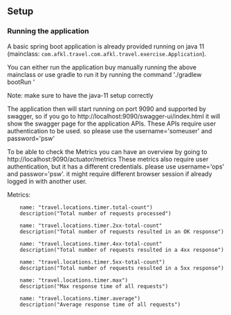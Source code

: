 Setup
-----

### Running the application

A basic spring boot application is already provided running on java 11 (mainclass: `com.afkl.travel.com.afkl.travel.exercise.Application`).

You can either run the application buy manually running the above mainclass or use gradle to run it by running the command './gradlew bootRun '

Note: make sure to have the java-11 setup correctly

The application then will start running on port 9090 and supported by swagger, so if you go to http://localhost:9090/swagger-ui/index.html it will show the swagger page for the application APIs.
These APIs require user authentication to be used. so please use the username='someuser' and password='psw'

To be able to check the Metrics you can have an overview by going to http://localhost:9090/actuator/metrics
These metrics also require user authentication, but it has a different credentials. please use username='ops' and passwor='psw'. it might require different browser session if already logged in with another user.

Metrics:

        name: "travel.locations.timer.total-count")
        description("Total number of requests processed")

        name: "travel.locations.timer.2xx-total-count"
        description("Total number of requests resulted in an OK response")

        name: "travel.locations.timer.4xx-total-count"
        description("Total number of requests resulted in a 4xx response")

        name: "travel.locations.timer.5xx-total-count")
        description("Total number of requests resulted in a 5xx response")

        name: "travel.locations.timer.max")
        description("Max response time of all requests")

        name: "travel.locations.timer.average")
        description("Average response time of all requests")

